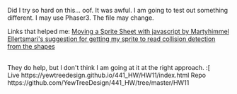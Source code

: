 Did I try so hard on this... oof.
It was awful. I am going to test out something different. I may use Phaser3. The file may change.

Links that helped me:
<a href="https://dev.to/martyhimmel/moving-a-sprite-sheet-character-with-javascript-3adg"> Moving a Sprite Sheet with javascript by Martyhimmel </a><br>
<a href="https://stackoverflow.com/questions/55625639/adding-collision-to-rectangles-so-sprite-wont-go-through"> Ellertsmari's suggestion for getting my sprite to read collision detection from the shapes</a>

<br>
They do help, but I don't think I am going at it at the right approach. :[
<br>
Live https://yewtreedesign.github.io/441_HW/HW11/index.html
Repo https://github.com/YewTreeDesign/441_HW/tree/master/HW11
